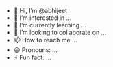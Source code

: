 - 👋 Hi, I’m @abhijeet
- 👀 I’m interested in ...
- 🌱 I’m currently learning ...
- 💞️ I’m looking to collaborate on ...
- 📫 How to reach me ...
- 😄 Pronouns: ...
- ⚡ Fun fact: ...

<!---
abhijeetsara/abhijeetsara is a ✨ special ✨ repository because its `README.md` (this file) appears on your GitHub profile.
You can click the Preview link to take a look at your changes.
--->
